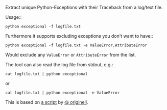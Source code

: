 Extract unique Python-Exceptions with their Traceback from a log/text file.

Usage::

    python exceptional -f logfile.txt

Furthermore it supports excluding exceptions you don't want to have::

    python exceptional -f logfile.txt -e ValueError,AttributeError

Would exclude any ``ValueError`` or ``AttributeError`` from the list.

The tool can also read the log file from stdout, e.g.:

    cat logfile.txt | python exceptional

or 

    cat logfile.txt | python exceptional -e ValueError

This is based on [a script](https://gist.github.com/originell/1923003) by [@
originell](https://github.com/originell).
